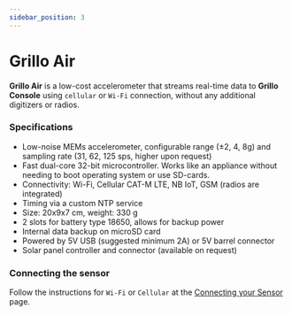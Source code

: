 ```yaml
---
sidebar_position: 3
---
```


# Grillo Air
**Grillo Air** is a low-cost accelerometer that streams real-time data to **Grillo Console** using `cellular` or `Wi-Fi` connection, without any additional digitizers or radios.

### Specifications
- Low-noise MEMs accelerometer, configurable range (±2, 4, 8g) and sampling rate (31, 62, 125 sps, higher upon request)
- Fast dual-core 32-bit microcontroller. Works like an appliance without needing to boot operating system or use SD-cards.
- Connectivity: Wi-Fi, Cellular CAT-M LTE, NB IoT, GSM (radios are integrated)
- Timing via a custom NTP service
- Size: 20x9x7 cm, weight: 330 g
- 2 slots for battery type 18650, allows for backup power
- Internal data backup on microSD card
- Powered by 5V USB (suggested minimum 2A) or 5V barrel connector
- Solar panel controller and connector (available on request)

### Connecting the sensor
Follow the instructions for `Wi-Fi` or `Cellular` at the [Connecting your Sensor](connecting_sensor) page.